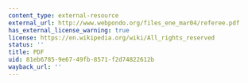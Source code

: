 ```yaml
---
content_type: external-resource
external_url: http://www.webpondo.org/files_ene_mar04/referee.pdf
has_external_license_warning: true
license: https://en.wikipedia.org/wiki/All_rights_reserved
status: ''
title: PDF
uid: 81eb6785-9e67-49fb-8571-f2d74822612b
wayback_url: ''
---
```

